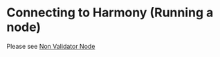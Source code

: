 # Connecting to Harmony \(Running a node\)

Please see [Non Validator Node](../../../archived-obsolete/harmony-docs-archives/non-validating-nodes.md)

